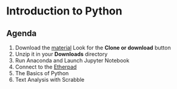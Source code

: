 # Introduction to Python

## Agenda ##


1. Download the [material](https://github.com/BrockDSL/Intro_to_Python_Workshop) Look for the **Clone or download** button
1. Unzip it in your **Downloads** directory 
1. Run Anaconda and Launch Jupyter Notebook
1. Connect to the [Etherpad](http://139.57.126.30:32780/p/intro_to_python) 
1. The Basics of Python
1. Text Analysis with Scrabble